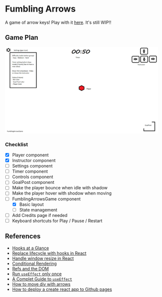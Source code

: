# Fumbling Arrows

A game of arrow keys! Play with it [here](https://rahul-sivalenka.github.io/fumbling-arrows/). It's still WIP!!

## Game Plan

<img src="Fumbling-Arrows_GamePlan.png"
     alt="Game Plan" />

### Checklist

- [x] Player component
- [x] Instructor component
- [ ] Settings component
- [ ] Timer component
- [ ] Controls component
- [ ] GoalPost component
- [ ] Make the player bounce when idle with shadow
- [ ] Make the player hover with shodow when moving
- [ ] FumblingArrowsGame component 
  - [x] Basic layout
  - [ ] State management
- [ ] Add Credits page if needed
- [ ] Keyboard shortcuts for Play / Pause / Restart

## References

- [Hooks at a Glance](https://reactjs.org/docs/hooks-overview.html)
- [Replace lifecycle with hooks in React](https://dev.to/trentyang/replace-lifecycle-with-hooks-in-react-3d4n)
- [Handle window resize in React](https://www.hawatel.com/blog/handle-window-resize-in-react/)
- [Conditional Rendering](https://www.robinwieruch.de/conditional-rendering-react/)
- [Refs and the DOM](https://reactjs.org/docs/refs-and-the-dom.html)
- [Run `useEffect` only once](https://stackoverflow.com/questions/53120972/how-to-call-loading-function-with-react-useeffect-only-once)
- [A Complet Guide to `useEffect`](https://overreacted.io/a-complete-guide-to-useeffect/)
- [How to move div with arrows](https://stackoverflow.com/questions/4950575/how-to-move-a-div-with-arrow-keys)
- [How to deploy a create react app to Github pages](https://reactgo.com/deploy-react-app-github-pages/)